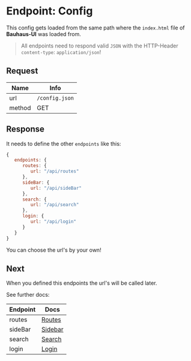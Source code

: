 # Endpoint: Config
This config gets loaded from the same path where the `index.html` file of **Bauhaus-UI** was loaded from.

> All endpoints need to respond valid `JSON` with the HTTP-Header `content-type`: `application/json`!

## Request

Name   | Info
------ | --------------
url    | `/config.json`
method | GET

## Response
It needs to define the other `endpoints` like this:

```js
{
   endpoints: {
      routes: {
         url: "/api/routes"
      },
      sideBar: {
         url: "/api/sideBar"
      },
      search: {
         url: "/api/search"
      },
      login: {
         url: "/api/login"
      }
   }
}
```

You can choose the url's by your own!

## Next
When you defined this endpoints the url's will be called later.

See further docs:

Endpoint | Docs
-------- | ---------------------
routes   | [Routes](Routes.md)
sideBar  | [Sidebar](Sidebar.md)
search   | [Search](Search.md)
login    | [Login](Login.md)
